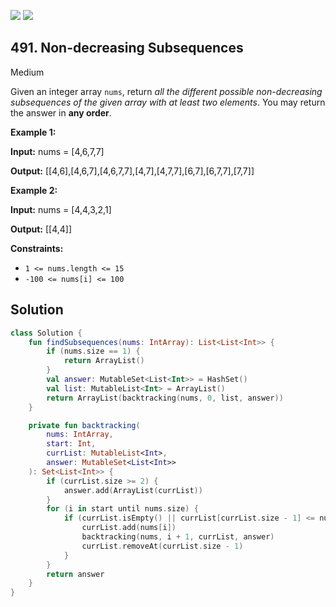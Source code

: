 [![](https://img.shields.io/github/stars/javadev/LeetCode-in-Kotlin?label=Stars&style=flat-square)](https://github.com/javadev/LeetCode-in-Kotlin)
[![](https://img.shields.io/github/forks/javadev/LeetCode-in-Kotlin?label=Fork%20me%20on%20GitHub%20&style=flat-square)](https://github.com/javadev/LeetCode-in-Kotlin/fork)

## 491\. Non-decreasing Subsequences

Medium

Given an integer array `nums`, return _all the different possible non-decreasing subsequences of the given array with at least two elements_. You may return the answer in **any order**.

**Example 1:**

**Input:** nums = [4,6,7,7]

**Output:** [[4,6],[4,6,7],[4,6,7,7],[4,7],[4,7,7],[6,7],[6,7,7],[7,7]]

**Example 2:**

**Input:** nums = [4,4,3,2,1]

**Output:** [[4,4]]

**Constraints:**

*   `1 <= nums.length <= 15`
*   `-100 <= nums[i] <= 100`

## Solution

```kotlin
class Solution {
    fun findSubsequences(nums: IntArray): List<List<Int>> {
        if (nums.size == 1) {
            return ArrayList()
        }
        val answer: MutableSet<List<Int>> = HashSet()
        val list: MutableList<Int> = ArrayList()
        return ArrayList(backtracking(nums, 0, list, answer))
    }

    private fun backtracking(
        nums: IntArray,
        start: Int,
        currList: MutableList<Int>,
        answer: MutableSet<List<Int>>
    ): Set<List<Int>> {
        if (currList.size >= 2) {
            answer.add(ArrayList(currList))
        }
        for (i in start until nums.size) {
            if (currList.isEmpty() || currList[currList.size - 1] <= nums[i]) {
                currList.add(nums[i])
                backtracking(nums, i + 1, currList, answer)
                currList.removeAt(currList.size - 1)
            }
        }
        return answer
    }
}
```